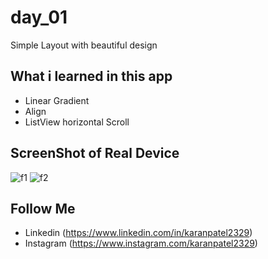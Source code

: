 # day_01

Simple Layout with beautiful design

## What i learned in this app
- Linear Gradient
- Align
- ListView horizontal Scroll

## ScreenShot of Real Device

![f1](https://user-images.githubusercontent.com/51056125/147874718-f137d775-2e69-455e-aa21-ce344aec4ab2.jpg) ![f2](https://user-images.githubusercontent.com/51056125/147874723-482aea6d-63ab-4fd9-ac3a-6e896b53a242.jpg )

## Follow Me
 - Linkedin (https://www.linkedin.com/in/karanpatel2329)
 - Instagram (https://www.instagram.com/karanpatel2329)
